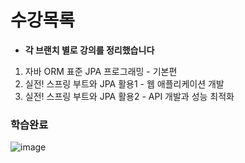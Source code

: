 # 수강목록
- **각 브랜치 별로 강의를 정리했습니다**
1. 자바 ORM 표준 JPA 프로그래밍 - 기본편
2. 실전! 스프링 부트와 JPA 활용1 - 웹 애플리케이션 개발
3. 실전! 스프링 부트와 JPA 활용2 - API 개발과 성능 최적화

### 학습완료
![image](https://github.com/user-attachments/assets/f08672f7-06a4-4b89-ad33-a82571b8906a)
